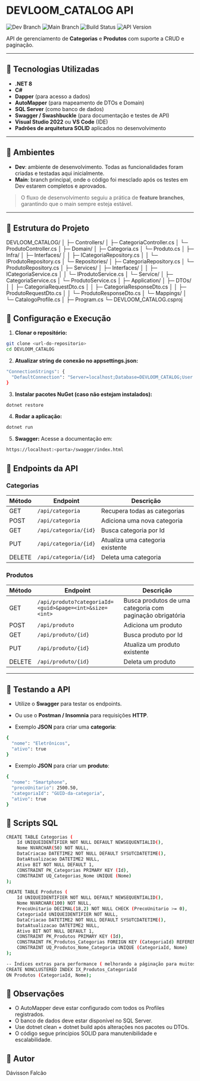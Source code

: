 # DEVLOOM_CATALOG API

![Dev Branch](https://img.shields.io/badge/branch-dev-blue)
![Main Branch](https://img.shields.io/badge/branch-main-green)
![Build Status](https://img.shields.io/badge/build-passing-brightgreen)
![API Version](https://img.shields.io/badge/version-1.0.0-yellow)

API de gerenciamento de **Categorias** e **Produtos** com suporte a CRUD e paginação.

---

## 🔹 Tecnologias Utilizadas

- **.NET 8**  
- **C#**  
- **Dapper** (para acesso a dados)  
- **AutoMapper** (para mapeamento de DTOs e Domain)  
- **SQL Server** (como banco de dados)  
- **Swagger / Swashbuckle** (para documentação e testes de API)  
- **Visual Studio 2022** ou **VS Code** (IDE)  
- **Padrões de arquitetura SOLID** aplicados no desenvolvimento

---

## 🔹 Ambientes

- **Dev**: ambiente de desenvolvimento. Todas as funcionalidades foram criadas e testadas aqui inicialmente.  
- **Main**: branch principal, onde o código foi mesclado após os testes em Dev estarem completos e aprovados.  

> O fluxo de desenvolvimento seguiu a prática de **feature branches**, garantindo que o main sempre esteja estável.

---

## 🔹 Estrutura do Projeto

DEVLOOM_CATALOG/
│
├─ Controllers/
│ ├─ CategoriaController.cs
│ └─ ProdutoController.cs
│
├─ Domain/
│ ├─ Categoria.cs
│ └─ Produto.cs
│
├─ Infra/
│ ├─ Interfaces/
│ │ ├─ ICategoriaRepository.cs
│ │ └─ IProdutoRepository.cs
│ └─ Repositories/
│ ├─ CategoriaRepository.cs
│ └─ ProdutoRepository.cs
│
├─ Services/
│ ├─ Interfaces/
│ │ ├─ ICategoriaService.cs
│ │ └─ IProdutoService.cs
│ └─ Service/
│ ├─ CategoriaService.cs
│ └─ ProdutoService.cs
│
├─ Application/
│ ├─ DTOs/
│ │ ├─ CategoriaRequestDto.cs
│ │ ├─ CategoriaResponseDto.cs
│ │ ├─ ProdutoRequestDto.cs
│ │ └─ ProdutoResponseDto.cs
│ └─ Mappings/
│ └─ CatalogoProfile.cs
│
├─ Program.cs
└─ DEVLOOM_CATALOG.csproj

## 🔹 Configuração e Execução

1. **Clonar o repositório:**

```bash
git clone <url-do-repositorio>
cd DEVLOOM_CATALOG
```

2. **Atualizar string de conexão no appsettings.json:**

```bash
"ConnectionStrings": {
  "DefaultConnection": "Server=localhost;Database=DEVLOOM_CATALOG;User Id=sa;Password=SuaSenha123;"
}
```

3. **Instalar pacotes NuGet (caso não estejam instalados):**
```bash
dotnet restore
```

4. **Rodar a aplicação:**
```bash
dotnet run
```

5. **Swagger:**
Acesse a documentação em:
```bash
https://localhost:<porta>/swagger/index.html
```

## 🔹 Endpoints da API

### Categorias

| Método | Endpoint | Descrição |
|--------|----------|-----------|
| GET    | `/api/categoria` | Recupera todas as categorias |
| POST   | `/api/categoria` | Adiciona uma nova categoria |
| GET    | `/api/categoria/{id}` | Busca categoria por Id |
| PUT    | `/api/categoria/{id}` | Atualiza uma categoria existente |
| DELETE | `/api/categoria/{id}` | Deleta uma categoria |

### Produtos

| Método | Endpoint | Descrição |
|--------|----------|-----------|
| GET    | `/api/produto?categoriaId=<guid>&page=<int>&size=<int>` | Busca produtos de uma categoria com paginação obrigatória |
| POST   | `/api/produto` | Adiciona um produto |
| GET    | `/api/produto/{id}` | Busca produto por Id |
| PUT    | `/api/produto/{id}` | Atualiza um produto existente |
| DELETE | `/api/produto/{id}` | Deleta um produto |

---

## 🔹 Testando a API
- Utilize o **Swagger** para testar os endpoints.
- Ou use o **Postman / Insomnia** para requisições **HTTP**.

- Exemplo **JSON** para criar uma **categoria**:
```bash
{
  "nome": "Eletrônicos",
  "ativo": true
}
```

- Exemplo **JSON** para criar um **produto**:
```bash
{
  "nome": "Smartphone",
  "precoUnitario": 2500.50,
  "categoriaId": "GUID-da-categoria",
  "ativo": true
}
```

## 🔹 Scripts SQL

```bash
CREATE TABLE Categorias (
    Id UNIQUEIDENTIFIER NOT NULL DEFAULT NEWSEQUENTIALID(),
    Nome NVARCHAR(50) NOT NULL,
    DataCriacao DATETIME2 NOT NULL DEFAULT SYSUTCDATETIME(),
    DataAtualizacao DATETIME2 NULL,
    Ativo BIT NOT NULL DEFAULT 1,
    CONSTRAINT PK_Categorias PRIMARY KEY (Id),
    CONSTRAINT UQ_Categorias_Nome UNIQUE (Nome) 
);

CREATE TABLE Produtos (
    Id UNIQUEIDENTIFIER NOT NULL DEFAULT NEWSEQUENTIALID(),
    Nome NVARCHAR(100) NOT NULL,
    PrecoUnitario DECIMAL(18,2) NOT NULL CHECK (PrecoUnitario >= 0),
    CategoriaId UNIQUEIDENTIFIER NOT NULL,
    DataCriacao DATETIME2 NOT NULL DEFAULT SYSUTCDATETIME(),
    DataAtualizacao DATETIME2 NULL,
    Ativo BIT NOT NULL DEFAULT 1,
    CONSTRAINT PK_Produtos PRIMARY KEY (Id),
    CONSTRAINT FK_Produtos_Categorias FOREIGN KEY (CategoriaId) REFERENCES Categorias(Id) ON DELETE CASCADE,
    CONSTRAINT UQ_Produtos_Nome_Categoria UNIQUE (CategoriaId, Nome) 
);

-- Índices extras para performance ( melhorando a páginação para muitos dados, alta escalabilidade )
CREATE NONCLUSTERED INDEX IX_Produtos_CategoriaId
ON Produtos (CategoriaId, Nome);
```

## 🔹 Observações
- O AutoMapper deve estar configurado com todos os Profiles registrados.
- O banco de dados deve estar disponível no SQL Server.
- Use dotnet clean + dotnet build após alterações nos pacotes ou DTOs.
- O código segue princípios SOLID para manutenibilidade e escalabilidade.

## 🔹 Autor
Dávisson Falcão
